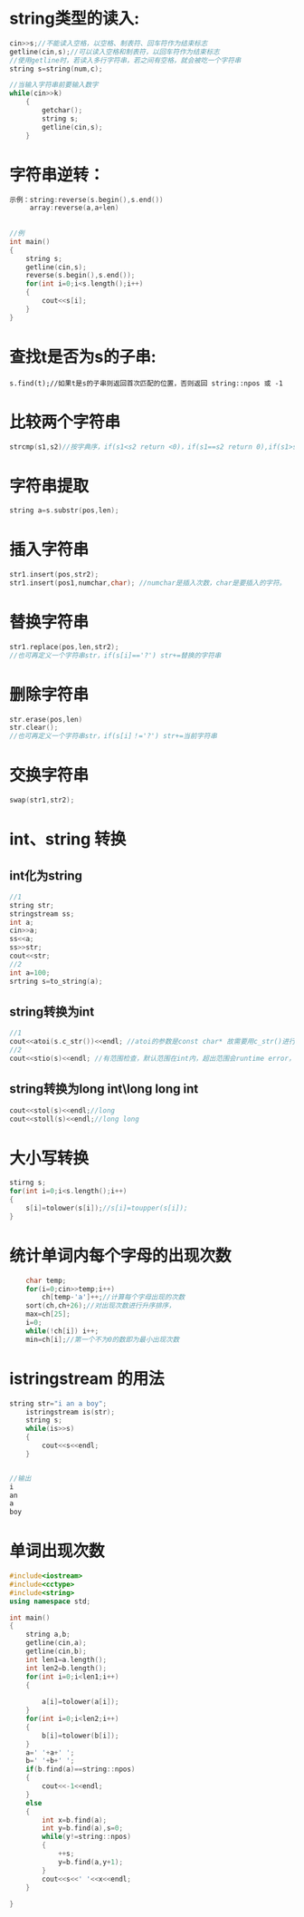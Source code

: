 # string类型的读入:

```c++
cin>>s;//不能读入空格，以空格、制表符、回车符作为结束标志
getline(cin,s);//可以读入空格和制表符，以回车符作为结束标志
//使用getline时，若读入多行字符串，若之间有空格，就会被吃一个字符串
string s=string(num,c);
```

```c++
//当输入字符串前要输入数字
while(cin>>k)
	{
		getchar();
		string s;
		getline(cin,s);
	}
```



# 字符串逆转：

```c++
示例：string:reverse(s.begin(),s.end())  
     array:reverse(a,a+len)
         
         
//例
int main()
{
	string s;
	getline(cin,s);
	reverse(s.begin(),s.end());
	for(int i=0;i<s.length();i++)
	{
		cout<<s[i];
	}
}
```

# 查找t是否为s的子串:

```
s.find(t);//如果t是s的子串则返回首次匹配的位置，否则返回 string::npos 或 -1
```

# 比较两个字符串

```c++
strcmp(s1,s2)//按字典序，if(s1<s2 return <0)，if(s1==s2 return 0),if(s1>s2 return >0)
```

# 字符串提取

```c++
string a=s.substr(pos,len);
```

# 插入字符串

```c++
str1.insert(pos,str2);
str1.insert(pos1,numchar,char); //numchar是插入次数，char是要插入的字符。
```

# 替换字符串

```c++
str1.replace(pos,len,str2);
//也可再定义一个字符串str，if(s[i]=='?') str+=替换的字符串
```

# 删除字符串

```c++
str.erase(pos,len)
str.clear();
//也可再定义一个字符串str，if(s[i]！='?') str+=当前字符串
```

# 交换字符串 

```c++
swap(str1,str2);
```

# int、string 转换

## int化为string

```c++
//1
string str;
stringstream ss;
int a;
cin>>a;
ss<<a;
ss>>str;
cout<<str;
//2
int a=100;
srtring s=to_string(a);
```

## string转换为int

```c++
//1
cout<<atoi(s.c_str())<<endl; //atoi的参数是const char* 故需要用c_str()进行转换,stio 的参数是const string*
//2
cout<<stio(s)<<endl; //有范围检查，默认范围在int内，超出范围会runtime error，atio没有检查，超出上界，则输出上界，超出下界，则输出下界
```

## string转换为long int\long long int

```c++
cout<<stol(s)<<endl;//long 
cout<<stoll(s)<<endl;//long long 
```



# 大小写转换

```c++
stirng s;
for(int i=0;i<s.length();i++)
{
    s[i]=tolower(s[i]);//s[i]=toupper(s[i]);
}
```

# 统计单词内每个字母的出现次数

```c++
    char temp; 
    for(i=0;cin>>temp;i++)
        ch[temp-'a']++;//计算每个字母出现的次数
    sort(ch,ch+26);//对出现次数进行升序排序，
    max=ch[25];
    i=0;
    while(!ch[i]) i++;
    min=ch[i];//第一个不为0的数即为最小出现次数
```

# istringstream 的用法

```c++
string str="i an a boy";  
    istringstream is(str);  
    string s;  
    while(is>>s)  
    {  
        cout<<s<<endl;  
    }  


//输出
i
an
a
boy
```

# 单词出现次数

```c++
#include<iostream>
#include<cctype>
#include<string>
using namespace std;

int main()
{
	string a,b;
	getline(cin,a);
    getline(cin,b);
	int len1=a.length();
	int len2=b.length();
	for(int i=0;i<len1;i++)
	{
		
		a[i]=tolower(a[i]);
	}	
	for(int i=0;i<len2;i++)
	{
		b[i]=tolower(b[i]);
	}
	a=' '+a+' ';
	b=' '+b+' ';
	if(b.find(a)==string::npos)
	{
		cout<<-1<<endl;
	}
	else
	{
		int x=b.find(a);
		int y=b.find(a),s=0;
		while(y!=string::npos)
		{
			++s;
			y=b.find(a,y+1);
		}
		cout<<s<<' '<<x<<endl;
	}
	
} 
```

